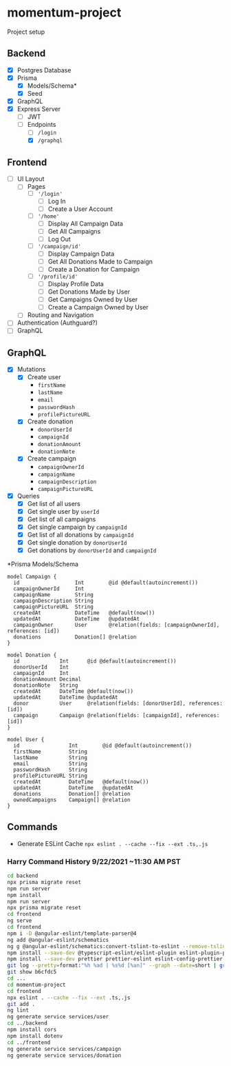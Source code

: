 # momentum-project

Project setup

## Backend

- [x] Postgres Database
- [x] Prisma
  - [x] Models/Schema\*
  - [x] Seed
- [x] GraphQL
- [x] Express Server
  - [ ] JWT
  - [ ] Endpoints
    - [ ] `/login`
    - [x] `/graphql`

## Frontend

- [ ] UI Layout
  - [ ] Pages
    - [ ] `'/login'`
      - [ ] Log In
      - [ ] Create a User Account
    - [ ] `'/home'`
      - [ ] Display All Campaign Data
      - [ ] Get All Campaigns
      - [ ] Log Out
    - [ ] `'/campaign/id'`
      - [ ] Display Campaign Data
      - [ ] Get All Donations Made to Campaign
      - [ ] Create a Donation for Campaign
    - [ ] `'/profile/id'`
      - [ ] Display Profile Data
      - [ ] Get Donations Made by User
      - [ ] Get Campaigns Owned by User
      - [ ] Create a Campaign Owned by User
  - [ ] Routing and Navigation
- [ ] Authentication (Authguard?)
- [ ] GraphQL

## GraphQL

- [x] Mutations
  - [x] Create user
    - `firstName`
    - `lastName`
    - `email`
    - `passwordHash`
    - `profilePictureURL`
  - [x] Create donation
    - `donorUserId`
    - `campaignId`
    - `donationAmount`
    - `donationNote`
  - [x] Create campaign
    - `campaignOwnerId`
    - `campaignName`
    - `campaignDescription`
    - `campaignPictureURL`
- [x] Queries
  - [x] Get list of all users
  - [x] Get single user by `userId`
  - [x] Get list of all campaigns
  - [x] Get single campaign by `campaignId`
  - [x] Get list of all donations by `campaignId`
  - [x] Get single donation by `donorUserId`
  - [x] Get donations by `donorUserId` and `campaignId`

\*Prisma Models/Schema

```
model Campaign {
  id                  Int        @id @default(autoincrement())
  campaignOwnerId     Int
  campaignName        String
  campaignDescription String
  campaignPictureURL  String
  createdAt           DateTime   @default(now())
  updatedAt           DateTime   @updatedAt
  campaignOwner       User       @relation(fields: [campaignOwnerId], references: [id])
  donations           Donation[] @relation
}

model Donation {
  id             Int      @id @default(autoincrement())
  donorUserId    Int
  campaignId     Int
  donationAmount Decimal
  donationNote   String
  createdAt      DateTime @default(now())
  updatedAt      DateTime @updatedAt
  donor          User     @relation(fields: [donorUserId], references: [id])
  campaign       Campaign @relation(fields: [campaignId], references: [id])
}

model User {
  id                Int        @id @default(autoincrement())
  firstName         String
  lastName          String
  email             String
  passwordHash      String
  profilePictureURL String
  createdAt         DateTime   @default(now())
  updatedAt         DateTime   @updatedAt
  donations         Donation[] @relation
  ownedCampaigns    Campaign[] @relation
}
```

## Commands

- Generate ESLint Cache `npx eslint . --cache --fix --ext .ts,.js`

### Harry Command History 9/22/2021 ~11:30 AM PST

```bash
cd backend
npx prisma migrate reset
npm run server
npm install
npm run server
npx prisma migrate reset
cd frontend
ng serve
cd frontend
npm i -D @angular-eslint/template-parser@4
ng add @angular-eslint/schematics
ng g @angular-eslint/schematics:convert-tslint-to-eslint --remove-tslint-if-no-more-tslint-targets --ignore-existing-tslint-config
npm install --save-dev @typescript-eslint/eslint-plugin eslint-plugin-prettier
npm install --save-dev prettier prettier-eslint eslint-config-prettier
git log --pretty=format:"%h %ad | %s%d [%an]" --graph --date=short | grep harry | less
git show b6cfdc5
cd ...
cd momentum-project
cd frontend
npx eslint . --cache --fix --ext .ts,.js
git add .
ng lint
ng generate service services/user
cd ../backend
npm install cors
npm install dotenv
cd ../frontend
ng generate service services/campaign
ng generate service services/donation
```
